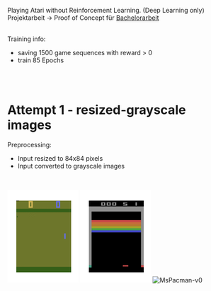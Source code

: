 Playing Atari without Reinforcement Learning. (Deep Learning only) <br>
Projektarbeit -> Proof of Concept für [Bachelorarbeit](https://github.com/CKeibel/Deep_Reinforcement_Learning)
<br>
<br>

Training info:
* saving 1500 game sequences with reward > 0
* train 85 Epochs
<br>
<br>

# Attempt 1 - resized-grayscale images
Preprocessing:
* Input resized to 84x84 pixels
* Input converted to grayscale images
<br>

![Pong-v0](https://github.com/CKeibel/Playing-Atari-Deep-Learning-only/blob/main/models_in_action/01_resized_and_grayscale_imgs/Pong-v0.gif)
![Breakout-v0](https://github.com/CKeibel/Playing-Atari-Deep-Learning-only/blob/main/models_in_action/01_resized_and_grayscale_imgs/Breakout-v0.gif)
![MsPacman-v0](https://github.com/CKeibel/Playing-Atari-Deep-Learning-only/blob/main/models_in_action/01_resized_and_grayscale_imgs/MsPacman-v0.gif)

